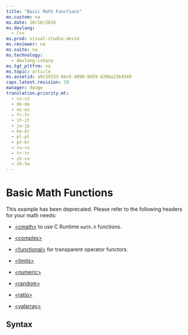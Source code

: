 ```yaml
---
title: "Basic Math Functions"
ms.custom: na
ms.date: 10/10/2016
ms.devlang: 
  - C++
ms.prod: visual-studio-dev14
ms.reviewer: na
ms.suite: na
ms.technology: 
  - devlang-csharp
ms.tgt_pltfrm: na
ms.topic: article
ms.assetid: a9c29333-6bc6-4090-8d59-426ba2364549
caps.latest.revision: 10
manager: douge
translation.priority.mt: 
  - cs-cz
  - de-de
  - es-es
  - fr-fr
  - it-it
  - ja-jp
  - ko-kr
  - pl-pl
  - pt-br
  - ru-ru
  - tr-tr
  - zh-cn
  - zh-tw
---
```

# Basic Math Functions
This example has been deprecated. Please refer to the following headers for your math needs:  
  
-   [<cmath\>](../Topic/%3Ccmath%3E.md) to use C Runtime `math.h` functions.  
  
-   [<complex\>](../Topic/%3Ccomplex%3E.md)  
  
-   [<functional\>](../Topic/%3Cfunctional%3E.md) for transparent operator functors.  
  
-   [<limits\>](../Topic/%3Climits%3E.md)  
  
-   [<numeric\>](../Topic/%3Cnumeric%3E.md)  
  
-   [<random\>](../Topic/%3Crandom%3E.md)  
  
-   [<ratio\>](../Topic/%3Cratio%3E.md)  
  
-   [<valarray\>](../Topic/%3Cvalarray%3E.md)  
  
## Syntax